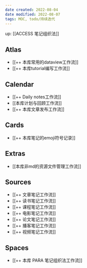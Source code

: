 ```yaml
---
date created: 2022-08-04
date modified: 2022-08-07
tags: MOC, todo/持续迭代
---
```


up: [[ACCESS 笔记组织法]]

## Atlas

- [[++ 本库常用的dataview工作流]]
- [[++ 本库tutorial编写工作流]]

## Calendar

- [[++ Daily notes工作流]]
- [[本库计划与回顾工作流]]
- [[++ 本库文章发布工作流]]

## Cards

- [[++ 本库笔记的emoji符号记录]]

## Extras

- [[本库非md的资源文件管理工作流]]

## Sources

- [[++ 文章笔记工作流]]
- [[++ 读书笔记工作流]]
- [[++ 课程笔记工作流]]
- [[++ 电影笔记工作流]]
- [[++ 论文笔记工作流]]
- [[++ 播客笔记工作流]]
- [[++ 视频笔记工作流]]

## Spaces

- [[++ 本库 PARA 笔记组织法工作流]]
